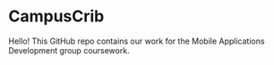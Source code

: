 # CampusCrib

Hello! This GitHub repo contains our work for the Mobile Applications Development group coursework.
